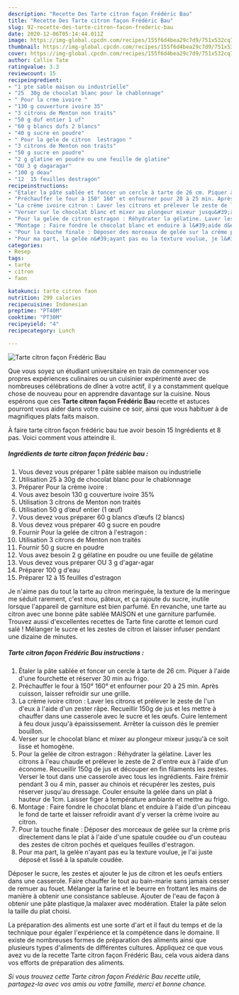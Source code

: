 ```yaml
---
description: "Recette Des Tarte citron façon Frédéric Bau"
title: "Recette Des Tarte citron façon Frédéric Bau"
slug: 92-recette-des-tarte-citron-facon-frederic-bau
date: 2020-12-06T05:14:44.011Z
image: https://img-global.cpcdn.com/recipes/155f6d4bea29c7d9/751x532cq70/tarte-citron-facon-frederic-bau-photo-principale-de-la-recette.jpg
thumbnail: https://img-global.cpcdn.com/recipes/155f6d4bea29c7d9/751x532cq70/tarte-citron-facon-frederic-bau-photo-principale-de-la-recette.jpg
cover: https://img-global.cpcdn.com/recipes/155f6d4bea29c7d9/751x532cq70/tarte-citron-facon-frederic-bau-photo-principale-de-la-recette.jpg
author: Callie Tate
ratingvalue: 3.3
reviewcount: 15
recipeingredient:
- "1 pte sable maison ou industrielle"
- "25  30g de chocolat blanc pour le chablonnage"
- " Pour la crme ivoire "
- "130 g couverture ivoire 35"
- "3 citrons de Menton non traits"
- "50 g duf entier 1 uf"
- "60 g blancs dufs 2 blancs"
- "40 g sucre en poudre"
- " Pour la gele de citron  lestragon "
- "3 citrons de Menton non traits"
- "50 g sucre en poudre"
- "2 g glatine en poudre ou une feuille de glatine"
- "OU 3 g dagaragar"
- "100 g deau"
- "12  15 feuilles destragon"
recipeinstructions:
- "Étaler la pâte sablée et foncer un cercle à tarte de 26 cm. Piquer à l&#39;aide d&#39;une fourchette et réserver 30 min au frigo."
- "Préchauffer le four à 150° 160° et enfourner pour 20 à 25 min. Après cuisson, laisser refroidir sur une grille."
- "La crème ivoire citron : Laver les citrons et prélever le zeste de l&#39;un d&#39;eux à l&#39;aide d&#39;un zester râpe. Recueillir 150g de jus et les mettre à chauffer dans une casserole avec le sucre et les œufs. Cuire lentement à feu doux jusqu&#39;à épaississement. Arrêter la cuisson dès le premier bouillon."
- "Verser sur le chocolat blanc et mixer au plongeur mixeur jusqu&#39;à ce soit lisse et homogène."
- "Pour la gelée de citron estragon : Réhydrater la gélatine. Laver les citrons à l&#39;eau chaude et prélever le zeste de 2 d&#39;entre eux à l&#39;aide d&#39;un économe. Recueillir 150g de jus et découper en fin filaments les zestes. Verser le tout dans une casserole avec tous les ingrédients. Faire frémir pendant 3 ou 4 min, passer au chinois et récupérer les zestes, puis réserver jusqu&#39;au dressage. Couler ensuite la gelée dans un plat à hauteur de 1cm. Laisser figer à température ambiante et mettre au frigo."
- "Montage : Faire fondre le chocolat blanc et enduire à l&#39;aide d&#39;un pinceau le fond de tarte et laisser refroidir avant d&#39;y verser la crème ivoire au citron."
- "Pour la touche finale : Déposer des morceaux de gelée sur la crème pris directement dans le plat à l&#39;aide d&#39;une spatule coudée ou d&#39;un couteau des zestes de citron pochés et quelques feuilles d&#39;estragon."
- "Pour ma part, la gelée n&#39;ayant pas eu la texture voulue, je l&#39;ai juste déposé et lissé à la spatule coudée."
categories:
- Resep
tags:
- tarte
- citron
- faon

katakunci: tarte citron faon 
nutrition: 299 calories
recipecuisine: Indonesian
preptime: "PT40M"
cooktime: "PT30M"
recipeyield: "4"
recipecategory: Lunch

---
```



![Tarte citron façon Frédéric Bau](https://img-global.cpcdn.com/recipes/155f6d4bea29c7d9/751x532cq70/tarte-citron-facon-frederic-bau-photo-principale-de-la-recette.jpg)

Que vous soyez un étudiant universitaire en train de commencer vos propres expériences culinaires ou un cuisinier expérimenté avec de nombreuses célébrations de dîner à votre actif, il y a constamment quelque chose de nouveau pour en apprendre davantage sur la cuisine. Nous espérons que ces <strong> Tarte citron façon Frédéric Bau </strong> recette et astuces pourront vous aider dans votre cuisine ce soir, ainsi que vous habituer à de magnifiques plats faits maison.

<!--inarticleads1-->

À faire tarte citron façon frédéric bau tue avoir besoin 15 Ingrédients et 8 pas. Voici comment vous atteindre il.

##### Ingrédients de tarte citron façon frédéric bau :

1. Vous devez vous préparer 1 pâte sablée maison ou industrielle
1. Utilisation 25 à 30g de chocolat blanc pour le chablonnage
1. Préparer  Pour la crème ivoire :
1. Vous avez besoin 130 g couverture ivoire 35%
1. Utilisation 3 citrons de Menton non traités
1. Utilisation 50 g d’œuf entier (1 œuf)
1. Vous devez vous préparer 60 g blancs d’œufs (2 blancs)
1. Vous devez vous préparer 40 g sucre en poudre
1. Fournir  Pour la gelée de citron à l&#39;estragon :
1. Utilisation 3 citrons de Menton non traités
1. Fournir 50 g sucre en poudre
1. Vous avez besoin 2 g gélatine en poudre ou une feuille de gélatine
1. Vous devez vous préparer OU 3 g d&#39;agar-agar
1. Préparer 100 g d&#39;eau
1. Préparer 12 à 15 feuilles d&#39;estragon


Je n&#39;aime pas du tout la tarte au citron meringuée, la texture de la meringue me séduit rarement, c&#39;est mou, pâteux, et ça rajoute du sucre, inutile lorsque l&#39;appareil de garniture est bien parfumé. En revanche, une tarte au citron avec une bonne pâte sablée MAISON et une garniture parfumée. Trouvez aussi d&#39;excellentes recettes de Tarte fine carotte et lemon curd salé ! Mélanger le sucre et les zestes de citron et laisser infuser pendant une dizaine de minutes. 

<!--inarticleads2-->

##### Tarte citron façon Frédéric Bau instructions :

1. Étaler la pâte sablée et foncer un cercle à tarte de 26 cm. Piquer à l&#39;aide d&#39;une fourchette et réserver 30 min au frigo.
1. Préchauffer le four à 150° 160° et enfourner pour 20 à 25 min. Après cuisson, laisser refroidir sur une grille.
1. La crème ivoire citron : Laver les citrons et prélever le zeste de l&#39;un d&#39;eux à l&#39;aide d&#39;un zester râpe. Recueillir 150g de jus et les mettre à chauffer dans une casserole avec le sucre et les œufs. Cuire lentement à feu doux jusqu&#39;à épaississement. Arrêter la cuisson dès le premier bouillon.
1. Verser sur le chocolat blanc et mixer au plongeur mixeur jusqu&#39;à ce soit lisse et homogène.
1. Pour la gelée de citron estragon : Réhydrater la gélatine. Laver les citrons à l&#39;eau chaude et prélever le zeste de 2 d&#39;entre eux à l&#39;aide d&#39;un économe. Recueillir 150g de jus et découper en fin filaments les zestes. Verser le tout dans une casserole avec tous les ingrédients. Faire frémir pendant 3 ou 4 min, passer au chinois et récupérer les zestes, puis réserver jusqu&#39;au dressage. Couler ensuite la gelée dans un plat à hauteur de 1cm. Laisser figer à température ambiante et mettre au frigo.
1. Montage : Faire fondre le chocolat blanc et enduire à l&#39;aide d&#39;un pinceau le fond de tarte et laisser refroidir avant d&#39;y verser la crème ivoire au citron.
1. Pour la touche finale : Déposer des morceaux de gelée sur la crème pris directement dans le plat à l&#39;aide d&#39;une spatule coudée ou d&#39;un couteau des zestes de citron pochés et quelques feuilles d&#39;estragon.
1. Pour ma part, la gelée n&#39;ayant pas eu la texture voulue, je l&#39;ai juste déposé et lissé à la spatule coudée.


Déposer le sucre, les zestes et ajouter le jus de citron et les oeufs entiers dans une casserole. Faire chauffer le tout au bain-marie sans jamais cesser de remuer au fouet. Mélanger la farine et le beurre en frottant les mains de manière à obtenir une consistance sableuse. Ajouter de l&#39;eau de façon à obtenir une pâte plastique,la malaxer avec modération. Etaler la pâte selon la taille du plat choisi. 

<!--inarticleads1-->

<p>
La préparation des aliments est une sorte d'art et il faut du temps et de la technique pour égaler l'expérience et la compétence dans le domaine. Il existe de nombreuses formes de préparation des aliments ainsi que plusieurs types d'aliments de différentes cultures. Appliquez ce que vous avez vu de la recette Tarte citron façon Frédéric Bau, cela vous aidera dans vos efforts de préparation des aliments.
</p>

<p>
<i>Si vous trouvez cette Tarte citron façon Frédéric Bau recette utile, partagez-la avec vos amis ou votre famille, merci et bonne chance.</i>
</p>
